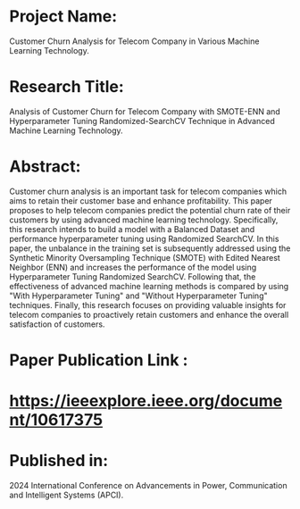 # Project Name:
Customer Churn Analysis for Telecom Company in Various Machine Learning Technology.

# Research Title:
Analysis of Customer Churn for Telecom Company with SMOTE-ENN and Hyperparameter Tuning Randomized-SearchCV Technique in Advanced Machine Learning Technology.

# Abstract:
Customer churn analysis is an important task for telecom companies which aims to retain their customer base and enhance profitability. This paper proposes to help telecom companies predict the potential churn rate of their customers by using advanced machine learning technology. Specifically, this research intends to build a model with a Balanced Dataset and performance hyperparameter tuning using Randomized SearchCV. In this paper, the unbalance in the training set is subsequently addressed using the Synthetic Minority Oversampling Technique (SMOTE) with Edited Nearest Neighbor (ENN) and increases the performance of the model using Hyperparameter Tuning Randomized SearchCV. Following that, the effectiveness of advanced machine learning methods is compared by using "With Hyperparameter Tuning" and "Without Hyperparameter Tuning" techniques. Finally, this research focuses on providing valuable insights for telecom companies to proactively retain customers and enhance the overall satisfaction of customers.

# Paper Publication Link :
# https://ieeexplore.ieee.org/document/10617375

# Published in:
2024 International Conference on Advancements in Power, Communication and Intelligent Systems (APCI).

